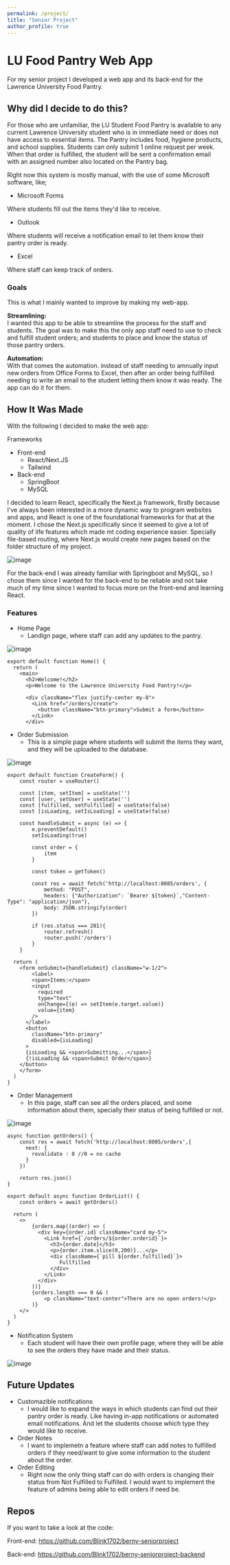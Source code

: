 ```yaml
---
permalink: /project/
title: "Senior Project"
author_profile: true
---
```

# LU Food Pantry Web App

For my senior project I developed a web app and its back-end for the Lawrence University Food Pantry.

## Why did I decide to do this?

For those who are unfamiliar, the LU Student Food Pantry is available to any current Lawrence University student who is in immediate need or does not have access to essential items. The Pantry includes food, hygiene products, and school supplies. Students can only submit 1 online request per week. When that order is fulfilled, the student will be sent a confirmation email with an assigned number also located on the Pantry bag.

Right now this system is mostly manual, with the use of some Microsoft software, like;

- Microsoft Forms
  
Where students fill out the items they'd like to receive.

- Outlook
  
Where students will receive a notification email to let them know their pantry order is ready.

- Excel
  
Where staff can keep track of orders.

### Goals
This is what I mainly wanted to improve by making my web-app.

  **Streamlining:**  
   I wanted this app to be able to streamline the process for the staff and students. The goal was to make this the only app staff need to use to check and fulfill student orders; and students to place and know the status of those pantry orders.

  **Automation:**  
  With that comes the automation. instead of staff needing to amnually input new orders from Office Forms to Excel, then after an order being fullfilled needing to write an email to the student letting them know it was ready. The app can do it for them.

## How It Was Made
With the following I decided to make the web app: 

Frameworks
* Front-end
  - React/Next.JS
  - Tailwind
* Back-end
  - SpringBoot
  - MySQL

I decided to learn React, specifically the Next.js framework, firstly because I've always been interested in a more dynamic way to program websites and apps, and React is one of the foundational frameworks for that at the moment. I chose the Next.js specifically since it seemed to give a lot of quality of life features which made mt coding experience easier. Specially file-based routing, where Next.js would create new pages based on the folder structure of my project. 

![image](https://github.com/user-attachments/assets/b78bf9b9-4a74-432d-baf6-49f9bdc721a5)

For the back-end I was already familiar with Springboot and MySQL, so I chose them since I wanted for the back-end to be reliable and not take much of my time since I wanted to focus more on the front-end and learning React.

### Features
* Home Page
  - Landign page, where staff can add any updates to the pantry.
  
![image](https://github.com/user-attachments/assets/d1a4de94-06db-4e7a-bd4c-313c2dd85e9e)
```react
export default function Home() {
  return (
    <main>
      <h2>Welcome!</h2>
      <p>Welcome to the Lawrence University Food Pantry!</p>

      <div className="flex justify-center my-8">
        <Link href="/orders/create">
          <button className="btn-primary">Submit a form</button>
        </Link>
      </div>

```

* Order Submission
  - This is a simple page where students will submit the items they want, and they will be uploaded to the database.

![image](https://github.com/user-attachments/assets/67985d5a-f4be-4b5c-b50f-7421a24310ee)
```react
export default function CreateForm() {
    const router = useRouter()
    
    const [item, setItem] = useState('')
    const [user, setUser] = useState('')
    const [fulfilled, setFulfilled] = useState(false)
    const [isLoading, setIsLoading] = useState(false)

    const handleSubmit = async (e) => {
        e.preventDefault()
        setIsLoading(true)

        const order = {
            item
        }

        const token = getToken()

        const res = await fetch('http://localhost:8085/orders', {
            method: "POST",
            headers: {"Authorization": `Bearer ${token}`,"Content-Type": "application/json"},
            body: JSON.stringify(order)
        })

        if (res.status === 201){
            router.refresh()
            router.push('/orders')
        }
    }
    
  return (
    <form onSubmit={handleSubmit} className="w-1/2">
        <label>
        <span>Items:</span>
        <input
          required 
          type="text"
          onChange={(e) => setItem(e.target.value)}
          value={item}
        />
      </label>
      <button 
        className="btn-primary" 
        disabled={isLoading}
      >
      {isLoading && <span>Submitting...</span>}
      {!isLoading && <span>Submit Order</span>}
    </button>
    </form>
  )
}
```

* Order Management
  - In this page, staff can see all the orders placed, and some information about them, specially their status of being fulfilled or not.

![image](https://github.com/user-attachments/assets/93154f77-decf-46a7-8d33-f4242e04f52b)
```react
async function getOrders() {
    const res = await fetch('http://localhost:8085/orders',{
      next: {
        revalidate : 0 //0 = no cache
      }
    })
    
    return res.json()
}

export default async function OrderList() {
    const orders = await getOrders()

  return (
    <>
        {orders.map((order) => (
          <div key={order.id} className="card my-5">
            <Link href={`/orders/${order.orderid}`}>
              <h3>{order.date}</h3>
              <p>{order.item.slice(0,200)}...</p>
              <div className={`pill ${order.fulfilled}`}>
                 Fullfilled
              </div>
            </Link>
          </div>  
        ))}
        {orders.length === 0 && (
            <p className="text-center">There are no open orders!</p>
        )}
    </>
  )
}
```

* Notification System
  - Each student will have their own profile page, where they will be able to see the orders they have made and their status.

![image](https://github.com/user-attachments/assets/8ddb1213-4690-4207-911f-2e129c0fb445)


## Future Updates
* Customazible notifications
  - I would like to expand the ways in which students can find out their pantry order is ready. Like having in-app notifications or automated email notifications. And let the students choose which type they would like to receive.
* Order Notes
  - I want to implemetn a feature where staff can add notes to fulfilled orders if they need/want to give some information to the student about the order.
* Order Editing
  - Right now the only thing staff can do with orders is changing their status from Not Fulfilled to Fulfilled. I would want to implement the feature of admins being able to edit orders if need be. 

## Repos
If you want to take a look at the code:

Front-end:
https://github.com/Blink1702/berny-seniorproject

Back-end:
https://github.com/Blink1702/berny-seniorproject-backend

